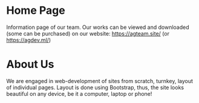 # Home Page

Information page of our team.
Our works can be viewed and downloaded (some can be purchased) on our website: https://agteam.site/ (or https://agdev.ml/)

# About Us

We are engaged in web-development of sites from scratch, turnkey, layout of individual pages.
Layout is done using Bootstrap, thus, the site looks beautiful on any device, be it a computer, laptop or phone! 
